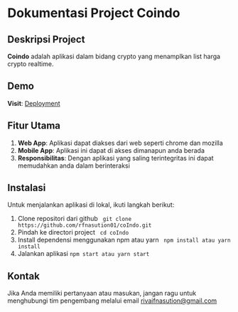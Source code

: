 # Dokumentasi Project Coindo

## Deskripsi Project
**Coindo** adalah aplikasi dalam bidang crypto yang menamplkan list harga crypto realtime.

## Demo
**Visit**: [Deployment](https://co-indo.vercel.app/)

## Fitur Utama
1. **Web App**: Aplikasi dapat diakses dari web seperti chrome dan mozilla 
2. **Mobile App**: Aplikasi ini dapat di akses dimanapun anda berada
3. **Responsibilitas**: Dengan aplikasi yang saling terintegritas ini dapat memudahkan anda dalam berinteraksi

## Instalasi
Untuk menjalankan aplikasi di lokal, ikuti langkah berikut:
1. Clone repositori dari github
`` 
git clone https://github.com/rfnasution01/coIndo.git
`` 
2. Pindah ke directori project
`` 
cd coIndo
`` 
3. Install dependensi menggunakan npm atau yarn
`` 
npm install atau
yarn install
`` 
4. Jalankan aplikasi
`` npm start atau
yarn start
`` 

## Kontak
Jika Anda memiliki pertanyaan atau masukan, jangan ragu untuk menghubungi tim pengembang melalui email rivaifnasution@gmail.com

